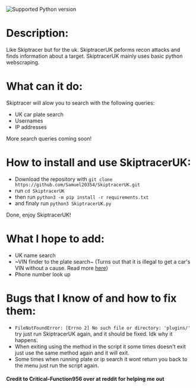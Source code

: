 ![Supported Python version](https://img.shields.io/badge/python-3.7+-blue.svg)

# Description:
 
Like Skiptracer but for the uk.
SkiptracerUK peforms recon attacks and finds information about a target. SkiptracerUK mainly uses basic python webscraping.


# What can it do:

Skiptracer will alow you to search with the following queries:

* UK car plate search
* Usernames
* IP addresses

More search queries coming soon!

# How to install and use SkiptracerUK:

* Download the repository with `git clone https://github.com/Samuel20354/SkiptracerUK.git`
* run `cd SkiptracerUK`
* then run `python3 -m pip install -r requirements.txt`
* and finaly run `python3 SkiptracerUK.py`

Done, enjoy SkiptracerUK!

# What I hope to add:

* UK name search
* ~VIN finder to the plate search~ (Turns out that it is illegal to get a car's VIN without a cause. Read more [here](https://www.gov.uk/data-requests-dvla))
* Phone number look up

# Bugs that I know of and how to fix them:

* `FileNotFoundError: [Errno 2] No such file or directory: 'plugins/'` try just run SkiptracerUK again, and it should be fixed. Idk why it happens.
* When exiting using the method in the script it some times doesn't exit just use the same method again and it will exit. 
* Some times when running plate or ip search it wont return you back to the menu just run the script again.

#### Credit to Critical-Function956 over at reddit for helping me out
